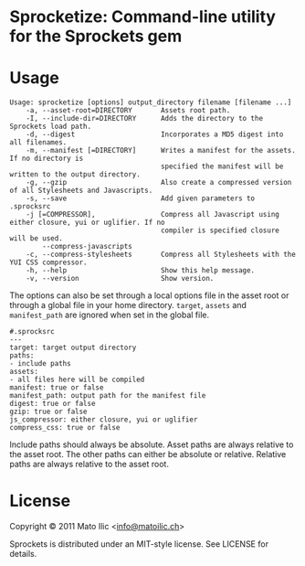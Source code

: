 # Sprocketize: Command-line utility for the Sprockets gem

# Usage #

    Usage: sprocketize [options] output_directory filename [filename ...]
        -a, --asset-root=DIRECTORY       Assets root path.
        -I, --include-dir=DIRECTORY      Adds the directory to the Sprockets load path.
        -d, --digest                     Incorporates a MD5 digest into all filenames.
        -m, --manifest [=DIRECTORY]      Writes a manifest for the assets. If no directory is
                                         specified the manifest will be written to the output directory.
        -g, --gzip                       Also create a compressed version of all Stylesheets and Javascripts.
        -s, --save                       Add given parameters to .sprocksrc
        -j [=COMPRESSOR],                Compress all Javascript using either closure, yui or uglifier. If no
                                         compiler is specified closure will be used.
            --compress-javascripts
        -c, --compress-stylesheets       Compress all Stylesheets with the YUI CSS compressor.
        -h, --help                       Show this help message.
        -v, --version                    Show version.

The options can also be set through a local options file in the asset root or through a global file in your
home directory. `target`, `assets` and `manifest_path` are ignored when set in the global file.

    #.sprocksrc
    ---
    target: target output directory
    paths:
    - include paths
    assets:
    - all files here will be compiled
    manifest: true or false
    manifest_path: output path for the manifest file
    digest: true or false
    gzip: true or false
    js_compressor: either closure, yui or uglifier
    compress_css: true or false

Include paths should always be absolute. Asset paths are always relative to the asset root. The other paths can either
be absolute or relative. Relative paths are always relative to the asset root.

# License #

Copyright &copy; 2011 Mato Ilic <<info@matoilic.ch>>

Sprockets is distributed under an MIT-style license. See LICENSE for
details.
